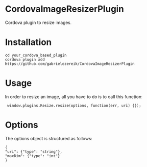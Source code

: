 # CordovaImageResizerPlugin
Cordova plugin to resize images.

# Installation

```
cd your_cordova_based_plugin
cordova plugin add https://github.com/gabrielezereik/CordovaImageResizerPlugin
```

# Usage
In order to resize an image, all you have to do is to call this function:

```
 window.plugins.Resize.resize(options, function(err, uri) {});
 ```
 
# Options
The options object is structured as follows: 

```
{
"uri": {"type": "string"},
"maxDim": {"type": "int"}
}
```
